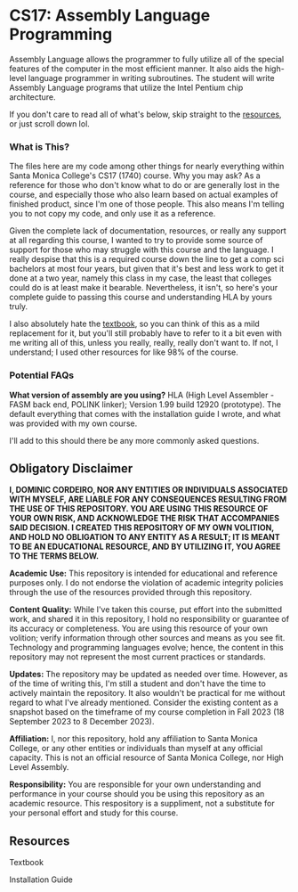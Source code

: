 # CS17: Assembly Language Programming
Assembly Language allows the programmer to fully utilize all of the special features of the computer in the most efficient manner. It also aids the high-level language programmer in writing subroutines. The student will write Assembly Language programs that utilize the Intel Pentium chip architecture.

If you don't care to read all of what's below, skip straight to the [resources](https://github.com/domantcor/cs17/tree/main#resources), or just scroll down lol.

### What is This?
The files here are my code among other things for nearly everything within Santa Monica College's CS17 (1740) course. Why you may ask? As a reference for those who don't know what to do or are generally lost in the course, and especially those who also learn based on actual examples of finished product, since I'm one of those people. This also means I'm telling you to not copy my code, and only use it as a reference.

Given the complete lack of documentation, resources, or really any support at all regarding this course, I wanted to try to provide some source of support for those who may struggle with this course and the language. I really despise that this is a required course down the line to get a comp sci bachelors at most four years, but given that it's best and less work to get it done at a two year, namely this class in my case, the least that colleges could do is at least make it bearable. Nevertheless, it isn't, so here's your complete guide to passing this course and understanding HLA by yours truly.

I also absolutely hate the [textbook](https://drive.google.com/file/d/1vSHU0EFNvhYojpBVP5A3-jagyOX8XS2E/view?usp=sharing), so you can think of this as a mild replacement for it, but you'll still probably have to refer to it a bit even with me writing all of this, unless you really, really, really don't want to. If not, I understand; I used other resources for like 98% of the course.

### Potential FAQs
**What version of assembly are you using?** HLA (High Level Assembler - FASM back end, POLINK linker); Version 1.99 build 12920 (prototype). The default everything that comes with the installation guide I wrote, and what was provided with my own course.

I'll add to this should there be any more commonly asked questions.

## Obligatory Disclaimer
**I, DOMINIC CORDEIRO, NOR ANY ENTITIES OR INDIVIDUALS ASSOCIATED WITH MYSELF, ARE LIABLE FOR ANY CONSEQUENCES RESULTING FROM THE USE OF THIS REPOSITORY. YOU ARE USING THIS RESOURCE OF YOUR OWN RISK, AND ACKNOWLEDGE THE RISK THAT ACCOMPANIES SAID DECISION. I CREATED THIS REPOSITORY OF MY OWN VOLITION, AND HOLD NO OBLIGATION TO ANY ENTITY AS A RESULT; IT IS MEANT TO BE AN EDUCATIONAL RESOURCE, AND BY UTILIZING IT, YOU AGREE TO THE TERMS BELOW.**

**Academic Use:** This repository is intended for educational and reference purposes only. I do not endorse the violation of academic integrity policies through the use of the resources provided through this repository.

**Content Quality:** While I've taken this course, put effort into the submitted work, and shared it in this repository, I hold no responsibility or guarantee of its accuracy or completeness. You are using this resource of your own volition; verify information through other sources and means as you see fit. Technology and programming languages evolve; hence, the content in this repository may not represent the most current practices or standards.

**Updates:** The repository may be updated as needed over time. However, as of the time of writing this, I'm still a student and don't have the time to actively maintain the repository. It also wouldn't be practical for me without regard to what I've already mentioned. Consider the existing content as a snapshot based on the timeframe of my course completion in Fall 2023 (18 September 2023 to 8 December 2023).

**Affiliation:** I, nor this repository, hold any affiliation to Santa Monica College, or any other entities or individuals than myself at any official capacity. This is not an official resource of Santa Monica College, nor High Level Assembly.

**Responsibility:** You are responsible for your own understanding and performance in your course should you be using this repository as an academic resource. This respository is a suppliment, not a substitute for your personal effort and study for this course.

## Resources

Textbook

Installation Guide
